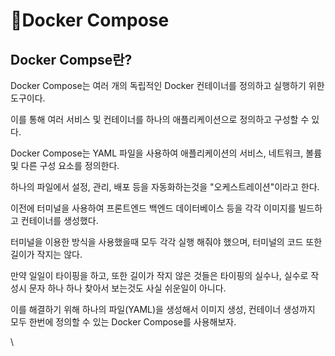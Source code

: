 # Docker Compose

## Docker Compse란?

Docker Compose는 여러 개의 독립적인 Docker 컨테이너를 정의하고 실행하기 위한 도구이다.

이를 통해 여러 서비스 및 컨테이너를 하나의 애플리케이션으로 정의하고 구성할 수 있다.

Docker Compose는 YAML 파일을 사용하여 애플리케이션의 서비스, 네트워크, 볼륨 및 다른 구성 요소를 정의한다.

하나의 파일에서 설정, 관리, 배포 등을 자동화하는것을 "오케스트레이션"이라고 한다.



이전에 터미널을 사용하여 프론트엔드 백엔드 데이터베이스 등을 각각 이미지를 빌드하고 컨테이너를 생성했다.

터미널을 이용한 방식을 사용했을때 모두 각각 실행 해줘야 했으며, 터미널의 코드 또한 길이가 작지는 않다.

만약 일일이 타이핑을 하고, 또한 길이가 작지 않은 것들은 타이핑의 실수나, 실수로 작성시 문자 하나 하나 찾아서 보는것도 사실 쉬운일이 아니다.&#x20;

이를 해결하기 위해 하나의 파일(YAML)을 생성해서 이미지 생성, 컨테이너 생성까지 모두 한번에 정의할 수 있는 Docker Compose를 사용해보자.







\
